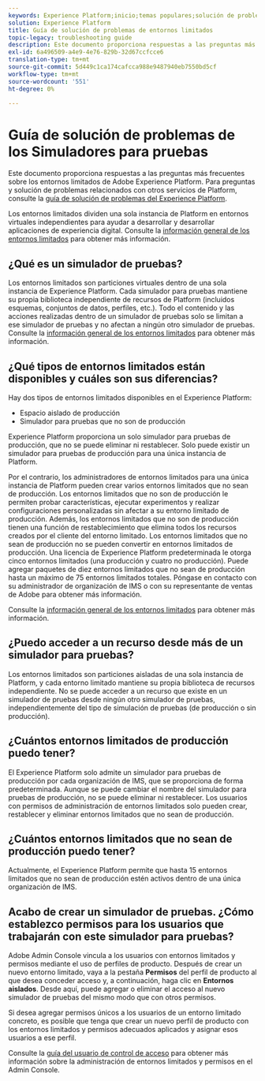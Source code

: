 ```yaml
---
keywords: Experience Platform;inicio;temas populares;solución de problemas de entornos limitados
solution: Experience Platform
title: Guía de solución de problemas de entornos limitados
topic-legacy: troubleshooting guide
description: Este documento proporciona respuestas a las preguntas más frecuentes sobre los entornos limitados de Adobe Experience Platform.
exl-id: 6a496509-a4e9-4e76-829b-32d67ccfcce6
translation-type: tm+mt
source-git-commit: 5d449c1ca174cafcca988e9487940eb7550bd5cf
workflow-type: tm+mt
source-wordcount: '551'
ht-degree: 0%

---
```


# Guía de solución de problemas de los Simuladores para pruebas

Este documento proporciona respuestas a las preguntas más frecuentes sobre los entornos limitados de Adobe Experience Platform. Para preguntas y solución de problemas relacionados con otros servicios de Platform, consulte la [guía de solución de problemas del Experience Platform](../landing/troubleshooting.md).

Los entornos limitados dividen una sola instancia de Platform en entornos virtuales independientes para ayudar a desarrollar y desarrollar aplicaciones de experiencia digital. Consulte la [información general de los entornos limitados](home.md) para obtener más información.

## ¿Qué es un simulador de pruebas?

Los entornos limitados son particiones virtuales dentro de una sola instancia de Experience Platform. Cada simulador para pruebas mantiene su propia biblioteca independiente de recursos de Platform (incluidos esquemas, conjuntos de datos, perfiles, etc.). Todo el contenido y las acciones realizadas dentro de un simulador de pruebas solo se limitan a ese simulador de pruebas y no afectan a ningún otro simulador de pruebas. Consulte la [información general de los entornos limitados](home.md) para obtener más información.

## ¿Qué tipos de entornos limitados están disponibles y cuáles son sus diferencias?

Hay dos tipos de entornos limitados disponibles en el Experience Platform:

* Espacio aislado de producción
* Simulador para pruebas que no son de producción

Experience Platform proporciona un solo simulador para pruebas de producción, que no se puede eliminar ni restablecer. Solo puede existir un simulador para pruebas de producción para una única instancia de Platform.

Por el contrario, los administradores de entornos limitados para una única instancia de Platform pueden crear varios entornos limitados que no sean de producción. Los entornos limitados que no son de producción le permiten probar características, ejecutar experimentos y realizar configuraciones personalizadas sin afectar a su entorno limitado de producción. Además, los entornos limitados que no son de producción tienen una función de restablecimiento que elimina todos los recursos creados por el cliente del entorno limitado. Los entornos limitados que no sean de producción no se pueden convertir en entornos limitados de producción. Una licencia de Experience Platform predeterminada le otorga cinco entornos limitados (una producción y cuatro no producción). Puede agregar paquetes de diez entornos limitados que no sean de producción hasta un máximo de 75 entornos limitados totales. Póngase en contacto con su administrador de organización de IMS o con su representante de ventas de Adobe para obtener más información.

Consulte la [información general de los entornos limitados](./home.md) para obtener más información.

## ¿Puedo acceder a un recurso desde más de un simulador para pruebas?

Los entornos limitados son particiones aisladas de una sola instancia de Platform, y cada entorno limitado mantiene su propia biblioteca de recursos independiente. No se puede acceder a un recurso que existe en un simulador de pruebas desde ningún otro simulador de pruebas, independientemente del tipo de simulación de pruebas (de producción o sin producción).

## ¿Cuántos entornos limitados de producción puedo tener?

El Experience Platform solo admite un simulador para pruebas de producción por cada organización de IMS, que se proporciona de forma predeterminada. Aunque se puede cambiar el nombre del simulador para pruebas de producción, no se puede eliminar ni restablecer. Los usuarios con permisos de administración de entornos limitados solo pueden crear, restablecer y eliminar entornos limitados que no sean de producción.

## ¿Cuántos entornos limitados que no sean de producción puedo tener?

Actualmente, el Experience Platform permite que hasta 15 entornos limitados que no sean de producción estén activos dentro de una única organización de IMS.

## Acabo de crear un simulador de pruebas. ¿Cómo establezco permisos para los usuarios que trabajarán con este simulador para pruebas?

Adobe Admin Console vincula a los usuarios con entornos limitados y permisos mediante el uso de perfiles de producto. Después de crear un nuevo entorno limitado, vaya a la pestaña **Permisos** del perfil de producto al que desea conceder acceso y, a continuación, haga clic en **Entornos aislados**. Desde aquí, puede agregar o eliminar el acceso al nuevo simulador de pruebas del mismo modo que con otros permisos.

Si desea agregar permisos únicos a los usuarios de un entorno limitado concreto, es posible que tenga que crear un nuevo perfil de producto con los entornos limitados y permisos adecuados aplicados y asignar esos usuarios a ese perfil.

Consulte la [guía del usuario de control de acceso](../access-control/ui/overview.md) para obtener más información sobre la administración de entornos limitados y permisos en el Admin Console.
